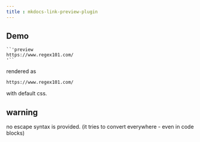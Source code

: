 ```yaml
---
title : mkdocs-link-preview-plugin
---
```


## Demo

````
``'preview
https://www.regex101.com/
'``
````

rendered as 

```preview
https://www.regex101.com/
```

with default css.

## warning 
no escape syntax is provided. (it tries to convert everywhere - even in code blocks)